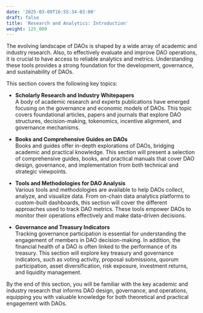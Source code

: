 ```yaml
---
date: '2025-03-09T16:55:34-03:00'
draft: false
title: 'Research and Analytics: Introduction'
weight: 125_000
---
```


The evolving landscape of DAOs is shaped by a wide array of academic and industry research. Also, to effectively evaluate and improve DAO operations, it is crucial to have access to reliable analytics and metrics. Understanding these tools provides a strong foundation for the development, governance, and sustainability of DAOs.

This section covers the following key topics:

- **Scholarly Research and Industry Whitepapers**  
  A body of academic research and experts publications have emerged focusing on the governance and economic models of DAOs. This topic covers foundational articles, papers and journals that explore DAO structures, decision-making, tokenomics, incentive alignment, and governance mechanisms. 

- **Books and Comprehensive Guides on DAOs**  
  Books and guides offer in-depth explorations of DAOs, bridging academic and practical knowledge. This section will present a selection of comprehensive guides, books, and practical manuals that cover DAO design, governance, and implementation from both technical and strategic viewpoints.

- **Tools and Methodologies for DAO Analysis**  
  Various tools and methodologies are available to help DAOs collect, analyze, and visualize data. From on-chain data analytics platforms to custom-built dashboards, this section will cover the different approaches used to track DAO metrics. These tools empower DAOs to monitor their operations effectively and make data-driven decisions.

- **Governance and Treasury Indicators**  
  Tracking governance participation is essential for understanding the engagement of members in DAO decision-making. In addition, the financial health of a DAO is often linked to the performance of its treasury. This section will explore key treasury and governance indicators, such as voting activity, proposal submissions, quorum participation, asset diversification, risk exposure, investment returns, and liquidity management.

By the end of this section, you will be familiar with the key academic and industry research that informs DAO design, governance, and operations, equipping you with valuable knowledge for both theoretical and practical engagement with DAOs.

